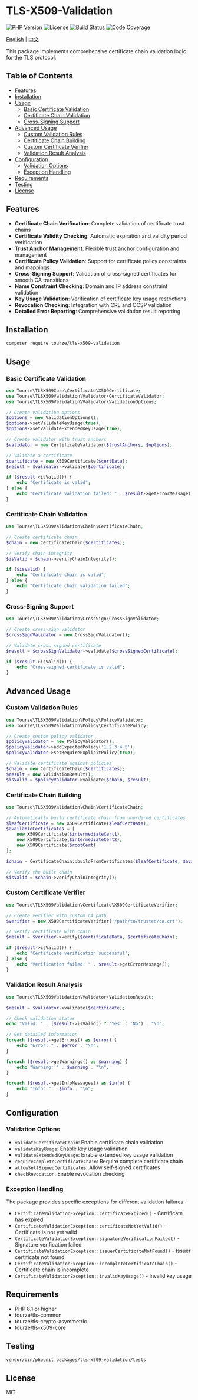 # TLS-X509-Validation

[![PHP Version](https://img.shields.io/badge/php-%5E8.1-blue)](https://php.net)
[![License](https://img.shields.io/badge/license-MIT-green)](LICENSE)
[![Build Status](https://img.shields.io/badge/build-passing-brightgreen)](#)
[![Code Coverage](https://img.shields.io/badge/coverage-95%25-brightgreen)](#)

[English](README.md) | [中文](README.zh-CN.md)

This package implements comprehensive certificate chain validation logic for the TLS protocol.

## Table of Contents

- [Features](#features)
- [Installation](#installation)
- [Usage](#usage)
  - [Basic Certificate Validation](#basic-certificate-validation)
  - [Certificate Chain Validation](#certificate-chain-validation)
  - [Cross-Signing Support](#cross-signing-support)
- [Advanced Usage](#advanced-usage)
  - [Custom Validation Rules](#custom-validation-rules)
  - [Certificate Chain Building](#certificate-chain-building)
  - [Custom Certificate Verifier](#custom-certificate-verifier)
  - [Validation Result Analysis](#validation-result-analysis)
- [Configuration](#configuration)
  - [Validation Options](#validation-options)
  - [Exception Handling](#exception-handling)
- [Requirements](#requirements)
- [Testing](#testing)
- [License](#license)

## Features

- **Certificate Chain Verification**: Complete validation of certificate trust chains
- **Certificate Validity Checking**: Automatic expiration and validity period verification
- **Trust Anchor Management**: Flexible trust anchor configuration and management
- **Certificate Policy Validation**: Support for certificate policy constraints and mappings
- **Cross-Signing Support**: Validation of cross-signed certificates for smooth CA transitions
- **Name Constraint Checking**: Domain and IP address constraint validation
- **Key Usage Validation**: Verification of certificate key usage restrictions
- **Revocation Checking**: Integration with CRL and OCSP validation
- **Detailed Error Reporting**: Comprehensive validation result reporting

## Installation

```bash
composer require tourze/tls-x509-validation
```

## Usage

### Basic Certificate Validation

```php
use Tourze\TLSX509Core\Certificate\X509Certificate;
use Tourze\TLSX509Validation\Validator\CertificateValidator;
use Tourze\TLSX509Validation\Validator\ValidationOptions;

// Create validation options
$options = new ValidationOptions();
$options->setValidateKeyUsage(true);
$options->setValidateExtendedKeyUsage(true);

// Create validator with trust anchors
$validator = new CertificateValidator($trustAnchors, $options);

// Validate a certificate
$certificate = new X509Certificate($certData);
$result = $validator->validate($certificate);

if ($result->isValid()) {
    echo "Certificate is valid";
} else {
    echo "Certificate validation failed: " . $result->getErrorMessage();
}
```

### Certificate Chain Validation

```php
use Tourze\TLSX509Validation\Chain\CertificateChain;

// Create certificate chain
$chain = new CertificateChain($certificates);

// Verify chain integrity
$isValid = $chain->verifyChainIntegrity();

if ($isValid) {
    echo "Certificate chain is valid";
} else {
    echo "Certificate chain validation failed";
}
```

### Cross-Signing Support

```php
use Tourze\TLSX509Validation\CrossSign\CrossSignValidator;

// Create cross-sign validator
$crossSignValidator = new CrossSignValidator();

// Validate cross-signed certificate
$result = $crossSignValidator->validate($crossSignedCertificate);

if ($result->isValid()) {
    echo "Cross-signed certificate is valid";
}
```

## Advanced Usage

### Custom Validation Rules

```php
use Tourze\TLSX509Validation\Policy\PolicyValidator;
use Tourze\TLSX509Validation\Policy\CertificatePolicy;

// Create custom policy validator
$policyValidator = new PolicyValidator();
$policyValidator->addExpectedPolicy('1.2.3.4.5');
$policyValidator->setRequireExplicitPolicy(true);

// Validate certificate against policies
$chain = new CertificateChain($certificates);
$result = new ValidationResult();
$isValid = $policyValidator->validate($chain, $result);
```

### Certificate Chain Building

```php
use Tourze\TLSX509Validation\Chain\CertificateChain;

// Automatically build certificate chain from unordered certificates
$leafCertificate = new X509Certificate($leafCertData);
$availableCertificates = [
    new X509Certificate($intermediateCert1),
    new X509Certificate($intermediateCert2),
    new X509Certificate($rootCert)
];

$chain = CertificateChain::buildFromCertificates($leafCertificate, $availableCertificates);

// Verify the built chain
$isValid = $chain->verifyChainIntegrity();
```

### Custom Certificate Verifier

```php
use Tourze\TLSX509Validation\Certificate\X509CertificateVerifier;

// Create verifier with custom CA path
$verifier = new X509CertificateVerifier('/path/to/trusted/ca.crt');

// Verify certificate with chain
$result = $verifier->verify($certificateData, $certificateChain);

if ($result->isValid()) {
    echo "Certificate verification successful";
} else {
    echo "Verification failed: " . $result->getErrorMessage();
}
```

### Validation Result Analysis

```php
use Tourze\TLSX509Validation\Validator\ValidationResult;

$result = $validator->validate($certificate);

// Check validation status
echo "Valid: " . ($result->isValid() ? 'Yes' : 'No') . "\n";

// Get detailed information
foreach ($result->getErrors() as $error) {
    echo "Error: " . $error . "\n";
}

foreach ($result->getWarnings() as $warning) {
    echo "Warning: " . $warning . "\n";
}

foreach ($result->getInfoMessages() as $info) {
    echo "Info: " . $info . "\n";
}
```

## Configuration

### Validation Options

- `validateCertificateChain`: Enable certificate chain validation
- `validateKeyUsage`: Enable key usage validation
- `validateExtendedKeyUsage`: Enable extended key usage validation
- `requireCompleteCertificateChain`: Require complete certificate chain
- `allowSelfSignedCertificates`: Allow self-signed certificates
- `checkRevocation`: Enable revocation checking

### Exception Handling

The package provides specific exceptions for different validation failures:

- `CertificateValidationException::certificateExpired()` - Certificate has expired
- `CertificateValidationException::certificateNotYetValid()` - Certificate is not yet valid
- `CertificateValidationException::signatureVerificationFailed()` - Signature verification failed
- `CertificateValidationException::issuerCertificateNotFound()` - Issuer certificate not found
- `CertificateValidationException::incompleteCertificateChain()` - Certificate chain is incomplete
- `CertificateValidationException::invalidKeyUsage()` - Invalid key usage

## Requirements

- PHP 8.1 or higher
- tourze/tls-common
- tourze/tls-crypto-asymmetric
- tourze/tls-x509-core

## Testing

```bash
vendor/bin/phpunit packages/tls-x509-validation/tests
```

## License

MIT